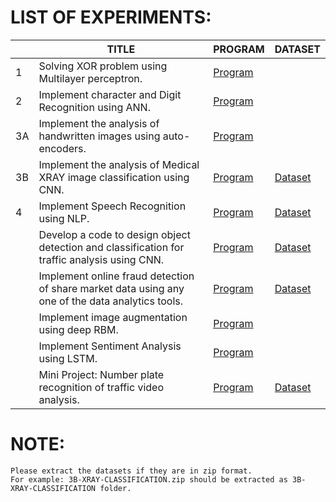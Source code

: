 # LIST OF EXPERIMENTS:

|    | TITLE                                                                                            | PROGRAM                                      | DATASET                                            |
|----|--------------------------------------------------------------------------------------------------|----------------------------------------------|----------------------------------------------------|
| 1  | Solving XOR problem using Multilayer perceptron.                                                 | [Program](1-XOR-USING-MLP.ipynb)             |                                                    |
| 2  | Implement character and Digit Recognition using ANN.                                             | [Program](2-ANN-CHARACTER-RECOGNITION.ipynb) |                                                    |
| 3A | Implement the analysis of handwritten images using auto-encoders.                                | [Program](3A-HANDWRITTEN-AUTOENCODERS.ipynb) |                                                    |
| 3B | Implement the analysis of Medical XRAY image classification using CNN.                           | [Program](3B-XRAY-CLASSIFICATION.ipynb)      | [Dataset](datasets/3B-XRAY-CLASSIFICATION.zip)     |
| 4  | Implement Speech Recognition using NLP.                                                          | [Program](4-SPEECH-RECOGNITION-NLP.ipynb)    | [Dataset](datasets/4-SPEECH-RECOGNITION.zip)       |
|    | Develop a code to design object detection and classification for traffic analysis using CNN.     | [Program](5-TRAFFIC-ANALYSIS-CNN.ipynb)      | [Dataset](datasets/5-TRAFFIC-ANALYSIS-CNN.zip)     |
|    | Implement online fraud detection of share market data using any one of the data analytics tools. | [Program](6-ONLINE-FRAUD-DETECTION.ipynb)    | [Dataset](datasets/6-creditcard.zip)               |
|    | Implement image augmentation using deep RBM.                                                     | [Program](7-IMAGE-AUGMENTATION-RBM.ipynb)    |                                                    |
|    | Implement Sentiment Analysis using LSTM.                                                         | [Program](8-SENTIMENT-ANALYSIS-LSTM.ipynb)   |                                                    |
|    | Mini Project: Number plate recognition of traffic video analysis.                                | [Program](9-NUMBER-PLATE-RECOGNITION.ipynb)  | [Dataset](datasets/9-NUMBER-PLATE-RECOGNITION.zip) |

# NOTE:

    Please extract the datasets if they are in zip format.
    For example: 3B-XRAY-CLASSIFICATION.zip should be extracted as 3B-XRAY-CLASSIFICATION folder.